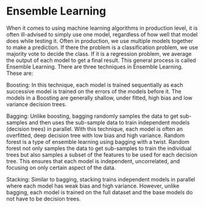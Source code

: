 # Ensemble Learning

When it comes to using machine learning algorithms in production level, it is often ill-advised to simply use one model, regardless of how well that model does while testing it. Often in production, we use multiple models together to make a prediction. If there the problem is a classification problem, we use majority vote to decide the class. If it is a regression problem, we average the output of each model to get a final result. This general process is called Ensemble Learning.
There are three techniques in Ensemble Learning. These are:

Boosting: In this technique, each model is trained sequentially as each successive model is trained on the errors of the models before it. The models in a Boosting are generally shallow, under fitted, high bias and low variance decision trees.

Bagging: Unlike boosting, bagging randomly samples the data to get sub-samples and then uses the sub-sample data to train independent models (decision trees) in parallel.
With this technique, each model is often an overfitted, deep decision tree with low bias and high variance. Random forest is a type of ensemble learning using bagging with a twist. Random forest not only samples the data to get sub-samples to train the individual trees but also samples a subset of the features to be used for each decision tree. This ensures that each model is independent, uncorrelated, and focusing on only certain aspect of the data.

Stacking: Similar to bagging, stacking trains independent models in parallel where each model has weak bias and high variance. However, unlike bagging, each model is trained on the full dataset and the base models do not have to be decision trees.
